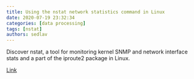 ```yaml
---
title: Using the nstat network statistics command in Linux 
date: 2020-07-19 23:32:34
categories: [data processing]
tags: [nstat]
authors: sedlav
---
```


Discover nstat, a tool for monitoring kernel SNMP and network interface stats and a part of the iproute2 package in Linux.

[Link](https://www.redhat.com/sysadmin/nstat-command-linux)
